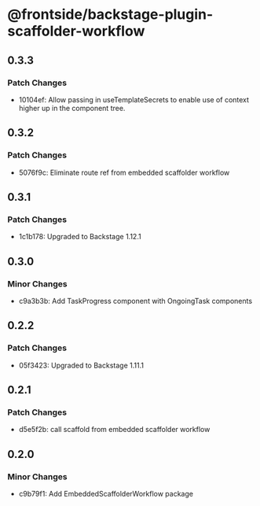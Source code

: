 # @frontside/backstage-plugin-scaffolder-workflow

## 0.3.3

### Patch Changes

- 10104ef: Allow passing in useTemplateSecrets to enable use of context higher up in the component tree.

## 0.3.2

### Patch Changes

- 5076f9c: Eliminate route ref from embedded scaffolder workflow

## 0.3.1

### Patch Changes

- 1c1b178: Upgraded to Backstage 1.12.1

## 0.3.0

### Minor Changes

- c9a3b3b: Add TaskProgress component with OngoingTask components

## 0.2.2

### Patch Changes

- 05f3423: Upgraded to Backstage 1.11.1

## 0.2.1

### Patch Changes

- d5e5f2b: call scaffold from embedded scaffolder workflow

## 0.2.0

### Minor Changes

- c9b79f1: Add EmbeddedScaffolderWorkflow package
